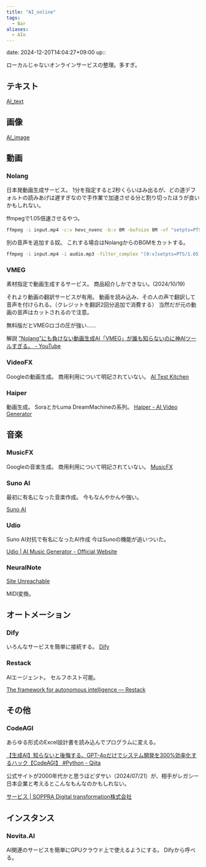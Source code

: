 ```yaml
---
title: "AI_online"
tags:
  - Bar
aliases:
  - AIo
---
```


date: 2024-12-20T14:04:27+09:00
up:: 

ローカルじゃないオンラインサービスの整理。多すぎ。

## テキスト
[AI_text](AI_text.md)
## 画像
[AI_image](AI_image.md)

## 動画
### Nolang
日本発動画生成サービス。
1分を指定すると2秒くらいはみ出るが、どの道デフォルトの読みあげは遅すぎなので手作業で加速させる分と割り切ったほうが良いかもしれない。

ffmpegで1.05倍速させるやつ。
```sh
ffmpeg -i input.mp4 -c:v hevc_nvenc -b:v 8M -bufsize 8M -vf "setpts=PTS/1.05,fps=60" -af "atempo=1.05" output.mp4
```

別の音声を追加する奴。
これする場合はNolangからのBGMをカットする。

```sh
ffmpeg -i input.mp4 -i audio.mp3 -filter_complex "[0:v]setpts=PTS/1.05,fps=60[v];[0:a]atempo=1.05[a1];[a1][1:a]amix=inputs=2:duration=first:weights=1 0.1[a]" -map "[v]" -map "[a]" -c:v hevc_nvenc -b:v 8M -bufsize 8M output.mp4
```



### VMEG
素材指定で動画生成するサービス。
商品紹介しかできない。(2024/10/19)

それより動画の翻訳サービスが有用。
動画を読み込み、その人の声で翻訳して音声を付けられる。（クレジットを翻訳2回分追加で消費する）
当然だが元の動画の音声はカットされるので注意。

無料版だとVMEGロゴの圧が強い……

解説
[”Nolang”にも負けない動画生成AI「VMEG」が誰も知らないのに神AIツールすぎる。 - YouTube](https://www.youtube.com/watch?v=OObGs-LaFDQ)

### VideoFX
Googleの動画生成。
商用利用について明記されていない。
[AI Test Kitchen](https://aitestkitchen.withgoogle.com/tools/video-fx)

### Haiper
動画生成。
SoraとかLuma DreamMachineの系列。
[Haiper - AI Video Generator](https://haiper.ai/creations)
## 音楽
### MusicFX
Googleの音楽生成。
商用利用について明記されていない。
[MusicFX](https://aitestkitchen.withgoogle.com/tools/music-fx)

### Suno AI
最初に有名になった音楽作成。
今もなんやかんや強い。

[Suno AI](https://suno.com/about)

### Udio
Suno AI対抗で有名になったAI作成
今はSunoの機能が追いついた。

[Udio | AI Music Generator - Official Website](https://www.udio.com/home)

### NeuralNote
[Site Unreachable](https://gigazine.net/news/20230515-neuralnote/)

MIDI変換。

## オートメーション
### Dify
いろんなサービスを簡単に接続する。
[Dify](../App/Dify.md)

### Restack
AIエージェント。
セルフホスト可能。

[The framework for autonomous intelligence — Restack](https://www.restack.io)

## その他
### CodeAGI
あらゆる形式のExcel設計書を読み込んでプログラムに変える。

[【生成AI】知らないと後悔する、GPT-4oだけでシステム開発を300%効率化するハック【CodeAGI】 #Python - Qiita](https://qiita.com/nqdior/items/1bef77d46e199f8ec97c)

公式サイトが2000年代かと思うほどダサい（2024/07/21）が、相手がレガシー日本企業と考えるとこんなもんなのかもしれない。

[サービス | SOPPRA Digital transformation株式会社](https://www.soppradx.com/service.html)
## インスタンス
### Novita.AI
AI関連のサービスを簡単にGPUクラウド上で使えるようにする。
Difyから呼べる。
